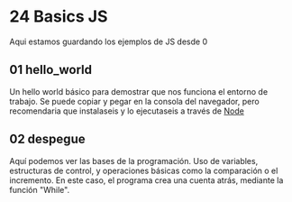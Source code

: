 # 24 Basics JS

Aqui estamos guardando los ejemplos de JS desde 0

## 01 hello_world

Un hello world básico para demostrar que nos funciona el entorno de trabajo.
Se puede copiar y pegar en la consola del navegador, pero recomendaria que instalaseis y lo ejecutaseis a través de [Node](https://nodejs.org/en/download/package-manager)

## 02 despegue

Aquí podemos ver las bases de la programación. Uso de variables, estructuras de control, y operaciones básicas como la comparación o el incremento. En este caso, el programa crea una cuenta atrás, mediante la función "While".
